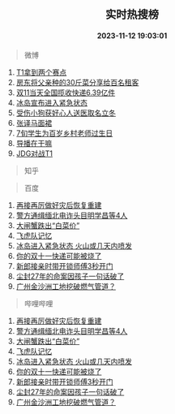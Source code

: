 <div align="center"><h2>实时热搜榜</h2><h4>2023-11-12 19:03:01</h4></div>

> 微博  

1. [T1拿到两个赛点](https://s.weibo.com/weibo?q=%23T1%E6%8B%BF%E5%88%B0%E4%B8%A4%E4%B8%AA%E8%B5%9B%E7%82%B9%23&t=31&band_rank=1&Refer=top)<br />
2. [房东将父亲种的30斤菜分享给百名租客](https://s.weibo.com/weibo?q=%23%E6%88%BF%E4%B8%9C%E5%B0%86%E7%88%B6%E4%BA%B2%E7%A7%8D%E7%9A%8430%E6%96%A4%E8%8F%9C%E5%88%86%E4%BA%AB%E7%BB%99%E7%99%BE%E5%90%8D%E7%A7%9F%E5%AE%A2%23&t=31&band_rank=2&Refer=top)<br />
3. [双11当天全国揽收快递6.39亿件](https://s.weibo.com/weibo?q=%23%E5%8F%8C11%E5%BD%93%E5%A4%A9%E5%85%A8%E5%9B%BD%E6%8F%BD%E6%94%B6%E5%BF%AB%E9%80%926.39%E4%BA%BF%E4%BB%B6%23&t=31&band_rank=3&Refer=top)<br />
4. [冰岛宣布进入紧急状态](https://s.weibo.com/weibo?q=%23%E5%86%B0%E5%B2%9B%E5%AE%A3%E5%B8%83%E8%BF%9B%E5%85%A5%E7%B4%A7%E6%80%A5%E7%8A%B6%E6%80%81%23&t=31&band_rank=4&Refer=top)<br />
5. [受伤小狗获好心人送医取名立冬](https://s.weibo.com/weibo?q=%23%E5%8F%97%E4%BC%A4%E5%B0%8F%E7%8B%97%E8%8E%B7%E5%A5%BD%E5%BF%83%E4%BA%BA%E9%80%81%E5%8C%BB%E5%8F%96%E5%90%8D%E7%AB%8B%E5%86%AC%23&t=31&band_rank=5&Refer=top)<br />
6. [张译马面裙](https://s.weibo.com/weibo?q=%23%E5%BC%A0%E8%AF%91%E9%A9%AC%E9%9D%A2%E8%A3%99%23&t=31&band_rank=6&Refer=top)<br />
7. [7旬学生为百岁乡村老师过生日](https://s.weibo.com/weibo?q=%237%E6%97%AC%E5%AD%A6%E7%94%9F%E4%B8%BA%E7%99%BE%E5%B2%81%E4%B9%A1%E6%9D%91%E8%80%81%E5%B8%88%E8%BF%87%E7%94%9F%E6%97%A5%23&t=31&band_rank=7&Refer=top)<br />
8. [导播在干嘛](https://s.weibo.com/weibo?q=%23%E5%AF%BC%E6%92%AD%E5%9C%A8%E5%B9%B2%E5%98%9B%23&t=31&band_rank=8&Refer=top)<br />
9. [JDG对战T1](https://s.weibo.com/weibo?q=%23JDG%E5%AF%B9%E6%88%98T1%23&t=31&band_rank=9&Refer=top)<br />

> 知乎  


> 百度  

1. [再接再厉做好灾后恢复重建](https://www.baidu.com/s?wd=%E5%86%8D%E6%8E%A5%E5%86%8D%E5%8E%89%E5%81%9A%E5%A5%BD%E7%81%BE%E5%90%8E%E6%81%A2%E5%A4%8D%E9%87%8D%E5%BB%BA&sa=fyb_news&rsv_dl=fyb_news)<br />
2. [警方通缉缅北电诈头目明学昌等4人](https://www.baidu.com/s?wd=%E8%AD%A6%E6%96%B9%E9%80%9A%E7%BC%89%E7%BC%85%E5%8C%97%E7%94%B5%E8%AF%88%E5%A4%B4%E7%9B%AE%E6%98%8E%E5%AD%A6%E6%98%8C%E7%AD%894%E4%BA%BA&sa=fyb_news&rsv_dl=fyb_news)<br />
3. [大闸蟹跌出“白菜价”](https://www.baidu.com/s?wd=%E5%A4%A7%E9%97%B8%E8%9F%B9%E8%B7%8C%E5%87%BA%E2%80%9C%E7%99%BD%E8%8F%9C%E4%BB%B7%E2%80%9D&sa=fyb_news&rsv_dl=fyb_news)<br />
4. [飞虎队记忆](https://www.baidu.com/s?wd=%E9%A3%9E%E8%99%8E%E9%98%9F%E8%AE%B0%E5%BF%86&sa=fyb_news&rsv_dl=fyb_news)<br />
5. [冰岛进入紧急状态 火山或几天内喷发](https://www.baidu.com/s?wd=%E5%86%B0%E5%B2%9B%E8%BF%9B%E5%85%A5%E7%B4%A7%E6%80%A5%E7%8A%B6%E6%80%81+%E7%81%AB%E5%B1%B1%E6%88%96%E5%87%A0%E5%A4%A9%E5%86%85%E5%96%B7%E5%8F%91&sa=fyb_news&rsv_dl=fyb_news)<br />
6. [你的双十一快递可能被烧了](https://www.baidu.com/s?wd=%E4%BD%A0%E7%9A%84%E5%8F%8C%E5%8D%81%E4%B8%80%E5%BF%AB%E9%80%92%E5%8F%AF%E8%83%BD%E8%A2%AB%E7%83%A7%E4%BA%86&sa=fyb_news&rsv_dl=fyb_news)<br />
7. [新郎接亲时带开锁师傅3秒开门](https://www.baidu.com/s?wd=%E6%96%B0%E9%83%8E%E6%8E%A5%E4%BA%B2%E6%97%B6%E5%B8%A6%E5%BC%80%E9%94%81%E5%B8%88%E5%82%853%E7%A7%92%E5%BC%80%E9%97%A8&sa=fyb_news&rsv_dl=fyb_news)<br />
8. [尘封27年的命案因孩子一句话破了](https://www.baidu.com/s?wd=%E5%B0%98%E5%B0%8127%E5%B9%B4%E7%9A%84%E5%91%BD%E6%A1%88%E5%9B%A0%E5%AD%A9%E5%AD%90%E4%B8%80%E5%8F%A5%E8%AF%9D%E7%A0%B4%E4%BA%86&sa=fyb_news&rsv_dl=fyb_news)<br />
9. [广州金沙洲工地挖破燃气管道？](https://www.baidu.com/s?wd=%E5%B9%BF%E5%B7%9E%E9%87%91%E6%B2%99%E6%B4%B2%E5%B7%A5%E5%9C%B0%E6%8C%96%E7%A0%B4%E7%87%83%E6%B0%94%E7%AE%A1%E9%81%93%EF%BC%9F&sa=fyb_news&rsv_dl=fyb_news)<br />

> 哔哩哔哩  

1. [再接再厉做好灾后恢复重建](https://www.baidu.com/s?wd=%E5%86%8D%E6%8E%A5%E5%86%8D%E5%8E%89%E5%81%9A%E5%A5%BD%E7%81%BE%E5%90%8E%E6%81%A2%E5%A4%8D%E9%87%8D%E5%BB%BA&sa=fyb_news&rsv_dl=fyb_news)<br />
2. [警方通缉缅北电诈头目明学昌等4人](https://www.baidu.com/s?wd=%E8%AD%A6%E6%96%B9%E9%80%9A%E7%BC%89%E7%BC%85%E5%8C%97%E7%94%B5%E8%AF%88%E5%A4%B4%E7%9B%AE%E6%98%8E%E5%AD%A6%E6%98%8C%E7%AD%894%E4%BA%BA&sa=fyb_news&rsv_dl=fyb_news)<br />
3. [大闸蟹跌出“白菜价”](https://www.baidu.com/s?wd=%E5%A4%A7%E9%97%B8%E8%9F%B9%E8%B7%8C%E5%87%BA%E2%80%9C%E7%99%BD%E8%8F%9C%E4%BB%B7%E2%80%9D&sa=fyb_news&rsv_dl=fyb_news)<br />
4. [飞虎队记忆](https://www.baidu.com/s?wd=%E9%A3%9E%E8%99%8E%E9%98%9F%E8%AE%B0%E5%BF%86&sa=fyb_news&rsv_dl=fyb_news)<br />
5. [冰岛进入紧急状态 火山或几天内喷发](https://www.baidu.com/s?wd=%E5%86%B0%E5%B2%9B%E8%BF%9B%E5%85%A5%E7%B4%A7%E6%80%A5%E7%8A%B6%E6%80%81+%E7%81%AB%E5%B1%B1%E6%88%96%E5%87%A0%E5%A4%A9%E5%86%85%E5%96%B7%E5%8F%91&sa=fyb_news&rsv_dl=fyb_news)<br />
6. [你的双十一快递可能被烧了](https://www.baidu.com/s?wd=%E4%BD%A0%E7%9A%84%E5%8F%8C%E5%8D%81%E4%B8%80%E5%BF%AB%E9%80%92%E5%8F%AF%E8%83%BD%E8%A2%AB%E7%83%A7%E4%BA%86&sa=fyb_news&rsv_dl=fyb_news)<br />
7. [新郎接亲时带开锁师傅3秒开门](https://www.baidu.com/s?wd=%E6%96%B0%E9%83%8E%E6%8E%A5%E4%BA%B2%E6%97%B6%E5%B8%A6%E5%BC%80%E9%94%81%E5%B8%88%E5%82%853%E7%A7%92%E5%BC%80%E9%97%A8&sa=fyb_news&rsv_dl=fyb_news)<br />
8. [尘封27年的命案因孩子一句话破了](https://www.baidu.com/s?wd=%E5%B0%98%E5%B0%8127%E5%B9%B4%E7%9A%84%E5%91%BD%E6%A1%88%E5%9B%A0%E5%AD%A9%E5%AD%90%E4%B8%80%E5%8F%A5%E8%AF%9D%E7%A0%B4%E4%BA%86&sa=fyb_news&rsv_dl=fyb_news)<br />
9. [广州金沙洲工地挖破燃气管道？](https://www.baidu.com/s?wd=%E5%B9%BF%E5%B7%9E%E9%87%91%E6%B2%99%E6%B4%B2%E5%B7%A5%E5%9C%B0%E6%8C%96%E7%A0%B4%E7%87%83%E6%B0%94%E7%AE%A1%E9%81%93%EF%BC%9F&sa=fyb_news&rsv_dl=fyb_news)<br />
